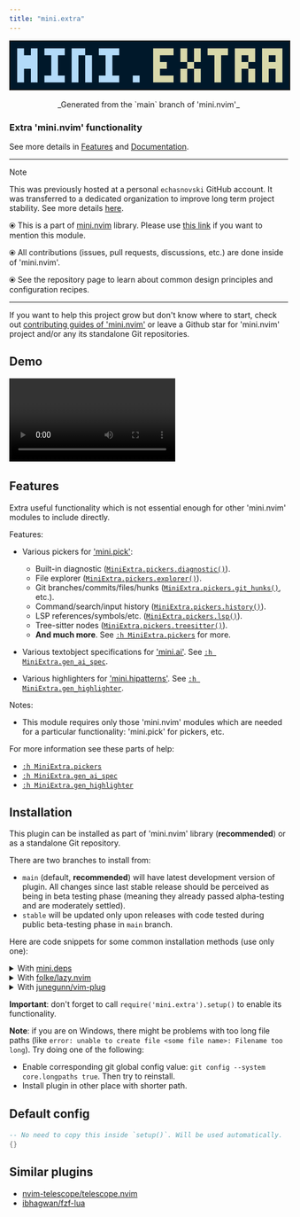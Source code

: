 ```yaml
---
title: "mini.extra"
---
```


<p align="center"> <img src="https://github.com/nvim-mini/assets/blob/main/logo-2/logo-extra_readme.png?raw=true" alt="mini.extra" style="max-width:100%;border:solid 2px"/> </p>
<p align="center">_Generated from the `main` branch of 'mini.nvim'_</p>


### Extra 'mini.nvim' functionality

See more details in [Features](#features) and [Documentation](../doc/mini-extra.qmd).

---

> [!NOTE]
> This was previously hosted at a personal `echasnovski` GitHub account. It was transferred to a dedicated organization to improve long term project stability. See more details [here](https://github.com/nvim-mini/mini.nvim/discussions/1970).

⦿ This is a part of [mini.nvim](https://github.com/nvim-mini/mini.nvim) library. Please use [this link](https://github.com/nvim-mini/mini.nvim/blob/main/readmes/mini-extra.md) if you want to mention this module.

⦿ All contributions (issues, pull requests, discussions, etc.) are done inside of 'mini.nvim'.

⦿ See the repository page to learn about common design principles and configuration recipes.

---

If you want to help this project grow but don't know where to start, check out [contributing guides of 'mini.nvim'](https://github.com/nvim-mini/mini.nvim/blob/main/CONTRIBUTING.md) or leave a Github star for 'mini.nvim' project and/or any its standalone Git repositories.

## Demo

![](https://github.com/nvim-mini/assets/blob/main/demo/demo-extra.mp4?raw=true)

## Features

Extra useful functionality which is not essential enough for other 'mini.nvim' modules to include directly.

Features:

- Various pickers for ['mini.pick'](https://github.com/nvim-mini/mini.nvim/blob/main/readmes/mini-pick.md):
    - Built-in diagnostic ([`MiniExtra.pickers.diagnostic()`](../doc/mini-extra.qmd#miniextra.pickers.diagnostic)).
    - File explorer ([`MiniExtra.pickers.explorer()`](../doc/mini-extra.qmd#miniextra.pickers.explorer)).
    - Git branches/commits/files/hunks ([`MiniExtra.pickers.git_hunks()`](../doc/mini-extra.qmd#miniextra.pickers.git_hunks), etc.).
    - Command/search/input history ([`MiniExtra.pickers.history()`](../doc/mini-extra.qmd#miniextra.pickers.history)).
    - LSP references/symbols/etc. ([`MiniExtra.pickers.lsp()`](../doc/mini-extra.qmd#miniextra.pickers.lsp)).
    - Tree-sitter nodes ([`MiniExtra.pickers.treesitter()`](../doc/mini-extra.qmd#miniextra.pickers.treesitter)).
    - **And much more**.
  See [`:h MiniExtra.pickers`](../doc/mini-extra.qmd#miniextra.pickers) for more.

- Various textobject specifications for ['mini.ai'](https://github.com/nvim-mini/mini.nvim/blob/main/readmes/mini-ai.md). See [`:h MiniExtra.gen_ai_spec`](../doc/mini-extra.qmd#miniextra.gen_ai_spec).

- Various highlighters for ['mini.hipatterns'](https://github.com/nvim-mini/mini.nvim/blob/main/readmes/mini-hipatterns.md). See [`:h MiniExtra.gen_highlighter`](../doc/mini-extra.qmd#miniextra.gen_highlighter).

Notes:

- This module requires only those 'mini.nvim' modules which are needed for a particular functionality: 'mini.pick' for pickers, etc.

For more information see these parts of help:

- [`:h MiniExtra.pickers`](../doc/mini-extra.qmd#miniextra.pickers)
- [`:h MiniExtra.gen_ai_spec`](../doc/mini-extra.qmd#miniextra.gen_ai_spec)
- [`:h MiniExtra.gen_highlighter`](../doc/mini-extra.qmd#miniextra.gen_highlighter)

## Installation

This plugin can be installed as part of 'mini.nvim' library (**recommended**) or as a standalone Git repository.

There are two branches to install from:

- `main` (default, **recommended**) will have latest development version of plugin. All changes since last stable release should be perceived as being in beta testing phase (meaning they already passed alpha-testing and are moderately settled).
- `stable` will be updated only upon releases with code tested during public beta-testing phase in `main` branch.

Here are code snippets for some common installation methods (use only one):

<details>
<summary>With <a href="https://github.com/nvim-mini/mini.nvim/blob/main/readmes/mini-deps.md">mini.deps</a></summary>

- 'mini.nvim' library:

    | Branch | Code snippet                                  |
    |--------|-----------------------------------------------|
    | Main   | *Follow recommended ‘mini.deps’ installation* |
    | Stable | *Follow recommended ‘mini.deps’ installation* |

- Standalone plugin:

    | Branch | Code snippet                                                    |
    |--------|-----------------------------------------------------------------|
    | Main   | `add(‘nvim-mini/mini.extra’)`                                   |
    | Stable | `add({ source = ‘nvim-mini/mini.extra’, checkout = ‘stable’ })` |

</details>

<details>
<summary>With <a href="https://github.com/folke/lazy.nvim">folke/lazy.nvim</a></summary>

- 'mini.nvim' library:

    | Branch | Code snippet                                  |
    |--------|-----------------------------------------------|
    | Main   | `{ 'nvim-mini/mini.nvim', version = false },` |
    | Stable | `{ 'nvim-mini/mini.nvim', version = '*' },`   |

- Standalone plugin:

    | Branch | Code snippet                                   |
    |--------|------------------------------------------------|
    | Main   | `{ 'nvim-mini/mini.extra', version = false },` |
    | Stable | `{ 'nvim-mini/mini.extra', version = '*' },`   |

</details>

<details>
<summary>With <a href="https://github.com/junegunn/vim-plug">junegunn/vim-plug</a></summary>

- 'mini.nvim' library:

    | Branch | Code snippet                                         |
    |--------|------------------------------------------------------|
    | Main   | `Plug 'nvim-mini/mini.nvim'`                         |
    | Stable | `Plug 'nvim-mini/mini.nvim', { 'branch': 'stable' }` |

- Standalone plugin:

    | Branch | Code snippet                                          |
    |--------|-------------------------------------------------------|
    | Main   | `Plug 'nvim-mini/mini.extra'`                         |
    | Stable | `Plug 'nvim-mini/mini.extra', { 'branch': 'stable' }` |

</details>

**Important**: don't forget to call `require('mini.extra').setup()` to enable its functionality.

**Note**: if you are on Windows, there might be problems with too long file paths (like `error: unable to create file <some file name>: Filename too long`). Try doing one of the following:

- Enable corresponding git global config value: `git config --system core.longpaths true`. Then try to reinstall.
- Install plugin in other place with shorter path.

## Default config

```lua
-- No need to copy this inside `setup()`. Will be used automatically.
{}
```

## Similar plugins

- [nvim-telescope/telescope.nvim](https://github.com/nvim-telescope/telescope.nvim)
- [ibhagwan/fzf-lua](https://github.com/ibhagwan/fzf-lua)
